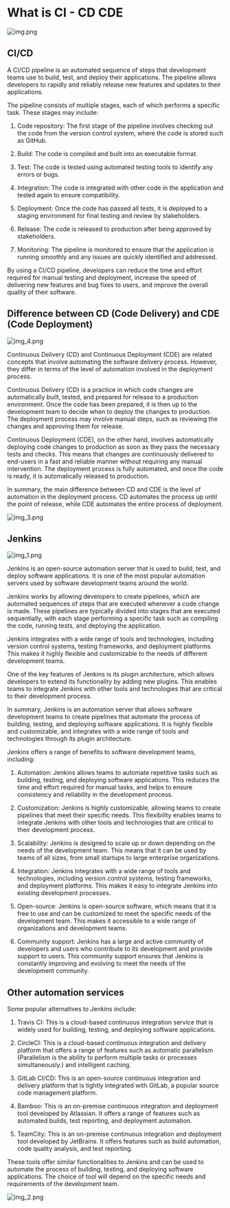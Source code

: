 # What is CI - CD CDE
![img.png](img.png)
## CI/CD
A CI/CD pipeline is an automated sequence of steps that development teams use to build, test, and deploy their applications. The pipeline allows developers to rapidly and reliably release new features and updates to their applications.

The pipeline consists of multiple stages, each of which performs a specific task. These stages may include:

1. Code repository: The first stage of the pipeline involves checking out the code from the version control system, where the code is stored such as GitHub.

2. Build: The code is compiled and built into an executable format.

3. Test: The code is tested using automated testing tools to identify any errors or bugs.

4. Integration: The code is integrated with other code in the application and tested again to ensure compatibility.

5. Deployment: Once the code has passed all tests, it is deployed to a staging environment for final testing and review by stakeholders.

6. Release: The code is released to production after being approved by stakeholders.

7. Monitoring: The pipeline is monitored to ensure that the application is running smoothly and any issues are quickly identified and addressed.

By using a CI/CD pipeline, developers can reduce the time and effort required for manual testing and deployment, increase the speed of delivering new features and bug fixes to users, and improve the overall quality of their software.


## Difference between CD (Code Delivery) and CDE (Code Deployment)

![img_4.png](img_4.png)

Continuous Delivery (CD) and Continuous Deployment (CDE) are related concepts that involve automating the software delivery process. However, they differ in terms of the level of automation involved in the deployment process.

Continuous Delivery (CD) is a practice in which code changes are automatically built, tested, and prepared for release to a production environment. Once the code has been prepared, it is then up to the development team to decide when to deploy the changes to production. The deployment process may involve manual steps, such as reviewing the changes and approving them for release.

Continuous Deployment (CDE), on the other hand, involves automatically deploying code changes to production as soon as they pass the necessary tests and checks. This means that changes are continuously delivered to end-users in a fast and reliable manner without requiring any manual intervention. The deployment process is fully automated, and once the code is ready, it is automatically released to production.

In summary, the main difference between CD and CDE is the level of automation in the deployment process. CD automates the process up until the point of release, while CDE automates the entire process of deployment.

![img_3.png](img_3.png)

## Jenkins

![img_1.png](img_1.png)

Jenkins is an open-source automation server that is used to build, test, and deploy software applications. It is one of the most popular automation servers used by software development teams around the world.

Jenkins works by allowing developers to create pipelines, which are automated sequences of steps that are executed whenever a code change is made. These pipelines are typically divided into stages that are executed sequentially, with each stage performing a specific task such as compiling the code, running tests, and deploying the application.

Jenkins integrates with a wide range of tools and technologies, including version control systems, testing frameworks, and deployment platforms. This makes it highly flexible and customizable to the needs of different development teams.

One of the key features of Jenkins is its plugin architecture, which allows developers to extend its functionality by adding new plugins. This enables teams to integrate Jenkins with other tools and technologies that are critical to their development process.

In summary, Jenkins is an automation server that allows software development teams to create pipelines that automate the process of building, testing, and deploying software applications. It is highly flexible and customizable, and integrates with a wide range of tools and technologies through its plugin architecture.

Jenkins offers a range of benefits to software development teams, including:

1. Automation: Jenkins allows teams to automate repetitive tasks such as building, testing, and deploying software applications. This reduces the time and effort required for manual tasks, and helps to ensure consistency and reliability in the development process.

2. Customization: Jenkins is highly customizable, allowing teams to create pipelines that meet their specific needs. This flexibility enables teams to integrate Jenkins with other tools and technologies that are critical to their development process.

3. Scalability: Jenkins is designed to scale up or down depending on the needs of the development team. This means that it can be used by teams of all sizes, from small startups to large enterprise organizations.

4. Integration: Jenkins integrates with a wide range of tools and technologies, including version control systems, testing frameworks, and deployment platforms. This makes it easy to integrate Jenkins into existing development processes.

5. Open-source: Jenkins is open-source software, which means that it is free to use and can be customized to meet the specific needs of the development team. This makes it accessible to a wide range of organizations and development teams.

6. Community support: Jenkins has a large and active community of developers and users who contribute to its development and provide support to users. This community support ensures that Jenkins is constantly improving and evolving to meet the needs of the development community.

## Other automation services

Some popular alternatives to Jenkins include:

1. Travis CI: This is a cloud-based continuous integration service that is widely used for building, testing, and deploying software applications.

2. CircleCI: This is a cloud-based continuous integration and delivery platform that offers a range of features such as automatic parallelism (Parallelism is the ability to perform multiple tasks or processes simultaneously.) and intelligent caching.

3. GitLab CI/CD: This is an open-source continuous integration and delivery platform that is tightly integrated with GitLab, a popular source code management platform.

4. Bamboo: This is an on-premise continuous integration and deployment tool developed by Atlassian. It offers a range of features such as automated builds, test reporting, and deployment automation.

5. TeamCity: This is an on-premise continuous integration and deployment tool developed by JetBrains. It offers features such as build automation, code quality analysis, and test reporting.

These tools offer similar functionalities to Jenkins and can be used to automate the process of building, testing, and deploying software applications. The choice of tool will depend on the specific needs and requirements of the development team.

![img_2.png](img_2.png)
